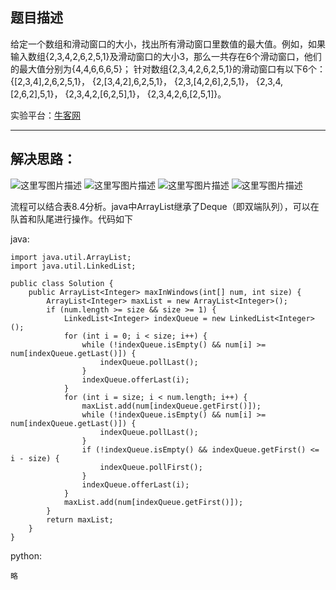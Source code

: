 **题目描述**
--------
给定一个数组和滑动窗口的大小，找出所有滑动窗口里数值的最大值。例如，如果输入数组{2,3,4,2,6,2,5,1}及滑动窗口的大小3，那么一共存在6个滑动窗口，他们的最大值分别为{4,4,6,6,6,5}； 针对数组{2,3,4,2,6,2,5,1}的滑动窗口有以下6个： {[2,3,4],2,6,2,5,1}， {2,[3,4,2],6,2,5,1}， {2,3,[4,2,6],2,5,1}， {2,3,4,[2,6,2],5,1}， {2,3,4,2,[6,2,5],1}， {2,3,4,2,6,[2,5,1]}。


实验平台：[牛客网](https://www.nowcoder.com/ta/coding-interviews?page=1)

----------


**解决思路：**
---------
![这里写图片描述](https://img-blog.csdn.net/20180424222331723?/2/text/aHR0cHM6Ly9ibG9nLmNzZG4ubmV0L3dhbmc0NTQ1OTIyOTc=/font/5a6L5L2T/fontsize/400/fill/I0JBQkFCMA==/dissolve/70)
![这里写图片描述](https://img-blog.csdn.net/20180424222342894?/2/text/aHR0cHM6Ly9ibG9nLmNzZG4ubmV0L3dhbmc0NTQ1OTIyOTc=/font/5a6L5L2T/fontsize/400/fill/I0JBQkFCMA==/dissolve/70)
![这里写图片描述](https://img-blog.csdn.net/20180424222351634?/2/text/aHR0cHM6Ly9ibG9nLmNzZG4ubmV0L3dhbmc0NTQ1OTIyOTc=/font/5a6L5L2T/fontsize/400/fill/I0JBQkFCMA==/dissolve/70)
![这里写图片描述](https://img-blog.csdn.net/20180424222400717?/2/text/aHR0cHM6Ly9ibG9nLmNzZG4ubmV0L3dhbmc0NTQ1OTIyOTc=/font/5a6L5L2T/fontsize/400/fill/I0JBQkFCMA==/dissolve/70)

流程可以结合表8.4分析。java中ArrayList继承了Deque（即双端队列），可以在队首和队尾进行操作。代码如下


java:
```
import java.util.ArrayList;
import java.util.LinkedList;

public class Solution {
    public ArrayList<Integer> maxInWindows(int[] num, int size) {
		ArrayList<Integer> maxList = new ArrayList<Integer>();
		if (num.length >= size && size >= 1) {
			LinkedList<Integer> indexQueue = new LinkedList<Integer>();
			for (int i = 0; i < size; i++) {
				while (!indexQueue.isEmpty() && num[i] >= num[indexQueue.getLast()]) {
					indexQueue.pollLast();
				}
				indexQueue.offerLast(i);
			}
			for (int i = size; i < num.length; i++) {
				maxList.add(num[indexQueue.getFirst()]);
				while (!indexQueue.isEmpty() && num[i] >= num[indexQueue.getLast()]) {
					indexQueue.pollLast();
				}
				if (!indexQueue.isEmpty() && indexQueue.getFirst() <= i - size) {
					indexQueue.pollFirst();
				}
				indexQueue.offerLast(i);
			}
			maxList.add(num[indexQueue.getFirst()]);
		}
		return maxList;
	}
}
```


python:
```
略
```